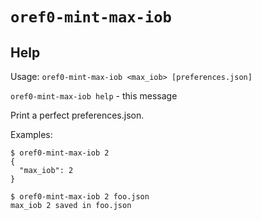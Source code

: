# `oref0-mint-max-iob`

## Help
Usage:
`oref0-mint-max-iob <max_iob> [preferences.json]`

`oref0-mint-max-iob help` - this message

Print a perfect preferences.json.


Examples:
```
$ oref0-mint-max-iob 2
{
  "max_iob": 2
}

$ oref0-mint-max-iob 2 foo.json
max_iob 2 saved in foo.json
```